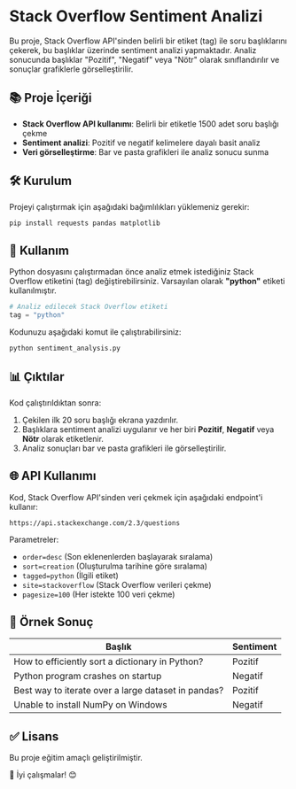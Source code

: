 # Stack Overflow Sentiment Analizi

Bu proje, Stack Overflow API'sinden belirli bir etiket (tag) ile soru başlıklarını çekerek, bu başlıklar üzerinde sentiment analizi yapmaktadır. Analiz sonucunda başlıklar "Pozitif", "Negatif" veya "Nötr" olarak sınıflandırılır ve sonuçlar grafiklerle görselleştirilir.

## 📚 Proje İçeriği
- **Stack Overflow API kullanımı**: Belirli bir etiketle 1500 adet soru başlığı çekme
- **Sentiment analizi**: Pozitif ve negatif kelimelere dayalı basit analiz
- **Veri görselleştirme**: Bar ve pasta grafikleri ile analiz sonucu sunma

## 🛠 Kurulum
Projeyi çalıştırmak için aşağıdaki bağımlılıkları yüklemeniz gerekir:

```bash
pip install requests pandas matplotlib
```

## 📝 Kullanım
Python dosyasını çalıştırmadan önce analiz etmek istediğiniz Stack Overflow etiketini (tag) değiştirebilirsiniz. Varsayılan olarak **"python"** etiketi kullanılmıştır.

```python
# Analiz edilecek Stack Overflow etiketi
tag = "python"
```

Kodunuzu aşağıdaki komut ile çalıştırabilirsiniz:

```bash
python sentiment_analysis.py
```

## 📊 Çıktılar
Kod çalıştırıldıktan sonra:
1. Çekilen ilk 20 soru başlığı ekrana yazdırılır.
2. Başlıklara sentiment analizi uygulanır ve her biri **Pozitif**, **Negatif** veya **Nötr** olarak etiketlenir.
3. Analiz sonuçları bar ve pasta grafikleri ile görselleştirilir.

## 🌐 API Kullanımı
Kod, Stack Overflow API'sinden veri çekmek için aşağıdaki endpoint'i kullanır:
```
https://api.stackexchange.com/2.3/questions
```
Parametreler:
- `order=desc` (Son eklenenlerden başlayarak sıralama)
- `sort=creation` (Oluşturulma tarihine göre sıralama)
- `tagged=python` (İlgili etiket)
- `site=stackoverflow` (Stack Overflow verileri çekme)
- `pagesize=100` (Her istekte 100 veri çekme)

## 🌟 Örnek Sonuç
| Başlık | Sentiment |
|--------|----------|
| How to efficiently sort a dictionary in Python? | Pozitif |
| Python program crashes on startup | Negatif |
| Best way to iterate over a large dataset in pandas? | Pozitif |
| Unable to install NumPy on Windows | Negatif |

## ✅ Lisans
Bu proje eğitim amaçlı geliştirilmiştir.

🚀 İyi çalışmalar! 😊

